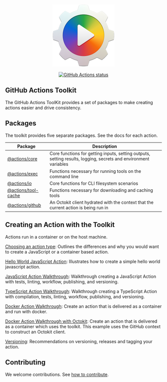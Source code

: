 
<p align="center">
  <img src="res/at-logo.png">
</p>

<p align="center">
  <a href="https://github.com/actions/toolkit"><img alt="GitHub Actions status" src="https://github.com/actions/toolkit/workflows/Main%20workflow/badge.svg"></a>
</p>

## GitHub Actions Toolkit

The GitHub Actions ToolKit provides a set of packages to make creating actions easier and drive consistency.

## Packages

The toolkit provides five separate packages.   See the docs for each action.

| Package | Description |
| ------- | ----------- |
| [@actions/core](packages/core) | Core functions for getting inputs, setting outputs, setting results, logging, secrets and environment variables |
| [@actions/exec](packages/exec) | Functions necessary for running tools on the command line |
| [@actions/io](packages/io) | Core functions for CLI filesystem scenarios |
| [@actions/tool-cache](packages/tool-cache) | Functions necessary for downloading and caching tools |
| [@actions/github](packages/github) | An Octokit client hydrated with the context that the current action is being run in |

## Creating an Action with the Toolkit

Actions run in a container or on the host machine.

[Choosing an action type](docs/action-types.md): Outlines the differences and why you would want to create a JavaScript or a container based action.

[Hello World JavaScript Action](https://github.com/actions/hello-world-javascript-action): Illustrates how to create a simple hello world javascript action.

[JavaScript Action Walkthrough](https://github.com/actions/javascript-action): Walkthrough creating a JavaScript Action with tests, linting, workflow, publishing, and versioning.

[TypeScript Action Walkthrough](docs/typescript-action.md): Walkthrough creating a TypeScript Action with compilation, tests, linting, workflow, publishing, and versioning.

[Docker Action Walkthrough](docs/container-action.md): Create an action that is delivered as a container and run with docker.

[Docker Action Walkthrough with Octokit](docs/container-action-toolkit.md): Create an action that is delivered as a container which uses the toolkit.  This example uses the GitHub context to construct an Octokit client.

[Versioning](docs/action-versioning.md): Recommendations on versioning, releases and tagging your action.

## Contributing

We welcome contributions.  See [how to contribute](docs/contribute.md).
